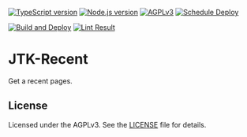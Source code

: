 [![TypeScript version][ts-badge]][typescript-4-1]
[![Node.js version][nodejs-badge]][nodejs]
[![AGPLv3][license-badge]][license]
[![Schedule Deploy][gha-cron-badge]][gha-cron-ci]

[![Build and Deploy][gha-push-badge]][gha-push-ci]
[![Lint Result][gha-lint-badge]][gha-lint-ci]

# JTK-Recent
Get a recent pages.

## License

Licensed under the AGPLv3. See the [LICENSE](https://github.com/MPThLee/JTK-Recent/blob/master/LICENSE) file for details.

[typescript-4-1]: https://www.typescriptlang.org/docs/handbook/release-notes/typescript-4-1.html
[ts-badge]: https://img.shields.io/badge/TypeScript-4.1-blue.svg
[nodejs-badge]: https://img.shields.io/badge/Node.js->=%2014.16-blue.svg
[nodejs]: https://nodejs.org/dist/latest-v14.x/docs/api/
[gha-cron-badge]: https://github.com/MPThLee/JTK-Recent/actions/workflows/cron.yml/badge.svg
[gha-cron-ci]: https://github.com/MPThLee/JTK-Recent/actions/workflows/cron.yml
[gha-push-badge]: https://github.com/MPThLee/JTK-Recent/actions/workflows/push.yml/badge.svg
[gha-push-ci]: https://github.com/MPThLee/JTK-Recent/actions/workflows/push.yml
[gha-lint-badge]: https://github.com/MPThLee/JTK-Recent/actions/workflows/lint.yml/badge.svg
[gha-lint-ci]: https://github.com/MPThLee/JTK-Recent/actions/workflows/lint.yml
[license-badge]: https://img.shields.io/badge/license-AGPLv3-blue.svg
[license]: https://github.com/MPThLee/JTK-Recent/blob/master/LICENSE
